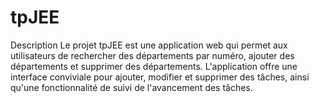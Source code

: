 # tpJEE

Description
Le projet tpJEE est une application web qui permet aux utilisateurs de rechercher des départements par numéro, ajouter des départements et supprimer des départements. 
L'application offre une interface conviviale pour ajouter, modifier et supprimer des tâches, ainsi qu'une fonctionnalité de suivi de l'avancement des tâches.
